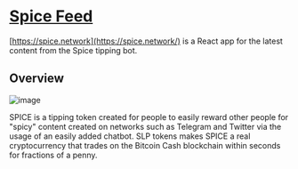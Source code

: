 # [Spice Feed](https://spice.network/)

[https://spice.network](https://spice.network/) is a React app for the latest
content from the Spice tipping bot.

## Overview

![image](https://user-images.githubusercontent.com/5941389/58139616-5d591f00-7bf0-11e9-80ae-630e818366c7.png)

SPICE is a tipping token created for people to easily reward other people for
"spicy" content created on networks such as Telegram and Twitter via the usage
of an easily added chatbot. SLP tokens makes SPICE a real cryptocurrency that
trades on the Bitcoin Cash blockchain within seconds for fractions of a penny.

